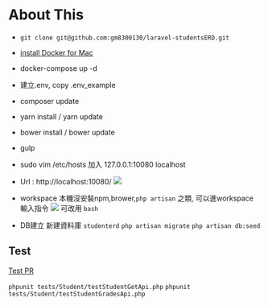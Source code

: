 
# About This

- `git clone git@github.com:gm8300130/laravel-studentsERD.git`

- [install Docker for Mac](https://docs.docker.com/docker-for-mac/install/)

- docker-compose up -d

- 建立.env, copy .env_example

- composer update

- yarn install / yarn update

- bower install / bower update

- gulp

- sudo vim /etc/hosts 加入 127.0.0.1:10080 localhost

- Url : http://localhost:10080/
![](http://ww4.sinaimg.cn/large/006tNbRwgy1ffqvw234hej315t0idq4n.jpg)

- workspace
本機沒安裝npm,brower,`php artisan` 之類, 可以進workspace 輸入指令
![](http://ww4.sinaimg.cn/large/006tNbRwgy1ffqvxlnnnaj30uk0la42h.jpg)
可改用 `bash`

- DB建立
新建資料庫 `studenterd`
`php artisan migrate`
`php artisan db:seed`


## Test
[Test PR](https://github.com/gm8300130/laravel-studentsERD/pull/5)

`phpunit tests/Student/testStudentGetApi.php`
`phpunit tests/Student/testStudentGradesApi.php`

